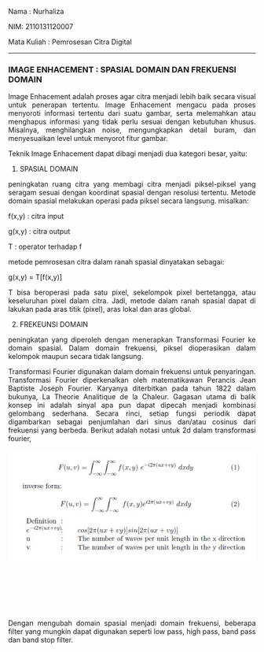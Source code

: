 <style>
    p{
        text-align: justify;
    }
    .image{
        text-align: center;
        padding-bottom: 100px;
    }
    .img{
        text-align:center;
    }
</style>

Nama : Nurhaliza

NIM: 2110131120007

Mata Kuliah : Pemrosesan Citra Digital

---

### IMAGE ENHACEMENT : SPASIAL DOMAIN DAN FREKUENSI DOMAIN

Image Enhacement adalah proses agar citra menjadi lebih baik secara visual untuk penerapan tertentu. Image Enhacement mengacu pada proses menyoroti informasi tertentu dari suatu gambar, serta melemahkan atau menghapus informasi yang tidak perlu sesuai dengan kebutuhan khusus. Misalnya, menghilangkan noise, mengungkapkan detail buram, dan menyesuaikan level untuk menyorot fitur gambar.

Teknik Image Enhacement dapat dibagi menjadi dua kategori besar, yaitu:

1. SPASIAL DOMAIN

peningkatan ruang citra yang membagi citra menjadi piksel-piksel yang seragam sesuai dengan koordinat spasial dengan resolusi tertentu. Metode domain spasial melakukan operasi pada piksel secara langsung. misalkan:

f(x,y) : citra input

g(x,y) : citra output

T : operator terhadap f

metode pemrosesan citra dalam ranah spasial dinyatakan sebagai:

g(x,y) = T[f(x,y)]

T bisa beroperasi pada satu pixel, sekelompok pixel bertetangga, atau keseluruhan pixel dalam citra. Jadi, metode dalam ranah spasial dapat di lakukan pada aras titik (pixel), aras lokal dan aras global.

2. FREKEUNSI DOMAIN

peningkatan yang diperoleh dengan menerapkan Transformasi Fourier ke domain spasial. Dalam domain frekuensi, piksel dioperasikan dalam kelompok maupun secara tidak langsung.

Transformasi Fourier digunakan dalam domain frekuensi untuk penyaringan. Transformasi Fourier diperkenalkan oleh matematikawan Perancis Jean Baptiste Joseph Fourier. Karyanya diterbitkan pada tahun 1822 dalam bukunya, La Theorie Analitique de la Chaleur. Gagasan utama di balik konsep ini adalah sinyal apa pun dapat dipecah menjadi kombinasi gelombang sederhana. Secara rinci, setiap fungsi periodik dapat digambarkan sebagai penjumlahan dari sinus dan/atau cosinus dari frekuensi yang berbeda. Berikut adalah notasi untuk 2d dalam transformasi fourier,

<p class="image">
    <img src="gambar/frekuensi_d.PNG">
</p>

Dengan mengubah domain spasial menjadi domain frekuensi, beberapa filter yang mungkin dapat digunakan seperti low pass, high pass, band pass dan band stop filter.